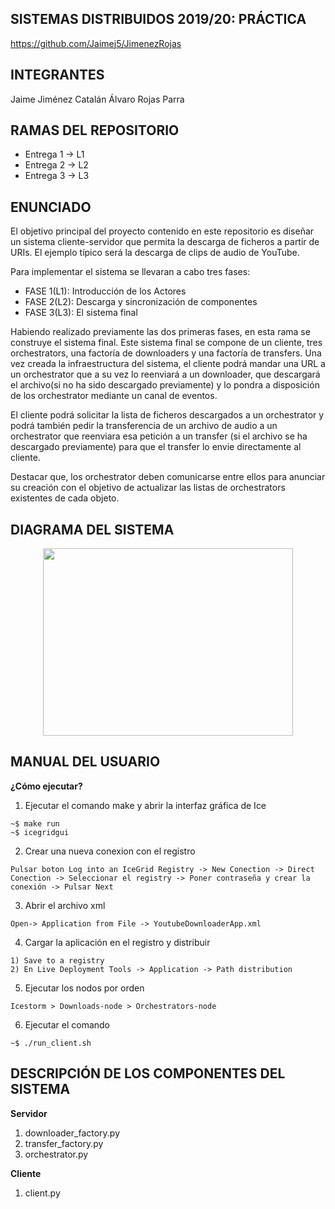 ## SISTEMAS DISTRIBUIDOS 2019/20: PRÁCTICA
https://github.com/Jaimej5/JimenezRojas

## INTEGRANTES
Jaime Jiménez Catalán
Álvaro Rojas Parra

## RAMAS DEL REPOSITORIO

* Entrega 1 -> L1
* Entrega 2 -> L2
* Entrega 3 -> L3

## ENUNCIADO
El objetivo principal del proyecto contenido en este repositorio es diseñar un sistema cliente-servidor 
que permita la descarga de ficheros a partir de URIs. El ejemplo típico será la descarga de clips de audio
de YouTube.

Para implementar el sistema se llevaran a cabo tres fases:
* FASE 1(L1): Introducción de los Actores
* FASE 2(L2): Descarga y sincronización de componentes
* FASE 3(L3): El sistema final

Habiendo realizado previamente las dos primeras fases, en esta rama se construye el sistema final. Este sistema final se compone
de un cliente, tres orchestrators, una factoría de downloaders y una factoría de transfers.
Una vez creada la infraestructura del sistema, el cliente podrá mandar una URL a un orchestrator que a su vez lo reenviará
a un downloader, que descargará el archivo(si no ha sido descargado previamente) y lo pondra a disposición de los
orchestrator mediante un canal de eventos.

El cliente podrá solicitar la lista de ficheros descargados a un orchestrator y podrá también pedir la transferencia de un archivo
de audio a un orchestrator que reenviara esa petición a un transfer (si el archivo se ha descargado previamente) para que el
transfer lo envie directamente al cliente.

Destacar que, los orchestrator deben comunicarse entre ellos para anunciar su creación con el objetivo de actualizar las listas
de orchestrators existentes de cada objeto.

## DIAGRAMA DEL SISTEMA
<p align="center">
  <img width="400" height="300" src="https://i.gyazo.com/f079e813d0bf8f8909f31fd5fa9b68e8.png">
</p>

## MANUAL DEL USUARIO
**¿Cómo ejecutar?**

1) Ejecutar el comando make y abrir la interfaz gráfica de Ice
```
~$ make run
~$ icegridgui
```
2) Crear una nueva conexion con el registro
```
Pulsar boton Log into an IceGrid Registry -> New Conection -> Direct Conection -> Seleccionar el registry -> Poner contraseña y crear la conexión -> Pulsar Next
```
3) Abrir el archivo xml
```
Open-> Application from File -> YoutubeDownloaderApp.xml
```
4) Cargar la aplicación en el registro y distribuir
```
1) Save to a registry
2) En Live Deployment Tools -> Application -> Path distribution
```
5) Ejecutar los nodos por orden
```
Icestorm > Downloads-node > Orchestrators-node
```
6) Ejecutar el comando
```
~$ ./run_client.sh
```

## DESCRIPCIÓN DE LOS COMPONENTES DEL SISTEMA
**Servidor**
1) downloader_factory.py
2) transfer_factory.py
3) orchestrator.py

**Cliente**
1) client.py

